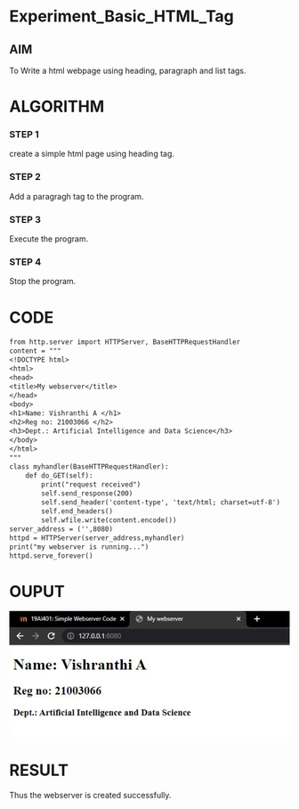 # Experiment_Basic_HTML_Tag

## AIM
To Write a html webpage using heading, paragraph and list tags.

# ALGORITHM
### STEP 1
create a simple html page using heading tag.
### STEP 2
Add a paragragh tag to the program.
### STEP 3
Execute the program.
### STEP 4
Stop the program.

# CODE
~~~
from http.server import HTTPServer, BaseHTTPRequestHandler
content = """
<!DOCTYPE html>
<html>
<head>
<title>My webserver</title>
</head>
<body>
<h1>Name: Vishranthi A </h1>
<h2>Reg no: 21003066 </h2>
<h3>Dept.: Artificial Intelligence and Data Science</h3>
</body>
</html>
"""
class myhandler(BaseHTTPRequestHandler):
    def do_GET(self):
        print("request received")
        self.send_response(200)
        self.send_header('content-type', 'text/html; charset=utf-8')
        self.end_headers()
        self.wfile.write(content.encode())
server_address = ('',8080)
httpd = HTTPServer(server_address,myhandler)
print("my webserver is running...")
httpd.serve_forever()
~~~
# OUPUT

![GitHub Logo](web.jpg)

# RESULT

Thus the webserver is created successfully.